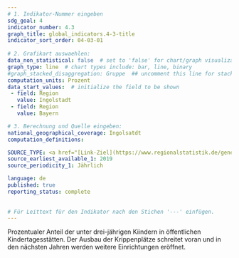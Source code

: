 ```yaml
---
# 1. Indikator-Nummer eingeben 
sdg_goal: 4 
indicator_number: 4.3
graph_title: global_indicators.4-3-title
indicator_sort_order: 04-03-01
 
# 2. Grafikart auswaehlen: 
data_non_statistical: false  # set to 'false' for chart/graph visualization 
graph_type: line  # chart types include: bar, line, binary 
#graph_stacked_disaggregation: Gruppe  ## uncomment this line for stacked bars. eplace 'Geschlecht' with the field of aggregation. 
computation_units: Prozent 
data_start_values:  # initialize the field to be shown  
 - field: Region 
   value: Ingolstadt 
 - field: Region 
   value: Bayern 

# 3. Berechnung und Quelle eingeben: 
national_geographical_coverage: Ingolsatdt 
computation_definitions: 

SOURCE_TYPE: <a href="[Link-Ziel](https://www.regionalstatistik.de/genesis/online?operation=statistic&levelindex=0&levelid=1651215646954&code=22543#abreadcrumb![image](https://user-images.githubusercontent.com/127312100/230091273-92cd3b79-b85f-414b-8814-6985c2ace75c.png))">Regionalstatistik</a>
source_earliest_available_1: 2019
source_periodicity_1: Jährlich

language: de   
published: true 
reporting_status: complete
 
 
# Für Leittext für den Indikator nach den Stichen '---' einfügen. 
---
```

Prozentualer Anteil der unter drei-jährigen Kiindern in öffentlichen Kindertagesstätten. Der Ausbau der Krippenplätze  schreitet voran und in den nächsten Jahren werden weitere Einrichtungen eröffnet. <br>
